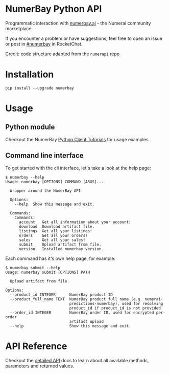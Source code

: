 
# NumerBay Python API
Programmatic interaction with [numerbay.ai](https://numerbay.ai) - the Numerai community marketplace.

If you encounter a problem or have suggestions, feel free to open an issue or post in [#numerbay](https://community.numer.ai/channel/numerbay) in RocketChat.

Credit: code structure adapted from the `numerapi` [repo](https://github.com/uuazed/numerapi)

# Installation
`pip install --upgrade numerbay`

# Usage

## Python module

Checkout the NumerBay [Python Client Tutorials](https://docs.numerbay.ai/docs/tutorial-extras/ensemble) for usage examples.


## Command line interface

To get started with the cli interface, let's take a look at the help page:

    $ numerbay --help
    Usage: numerbay [OPTIONS] COMMAND [ARGS]...

      Wrapper around the NumerBay API

      Options:
        --help  Show this message and exit.

      Commands:
        Commands:
          account   Get all information about your account!
          download  Download artifact file.
          listings  Get all your listings!
          orders    Get all your orders!
          sales     Get all your sales!
          submit    Upload artifact from file.
          version   Installed numerbay version.



Each command has it's own help page, for example:

    $ numerbay submit --help
    Usage: numerbay submit [OPTIONS] PATH

      Upload artifact from file.

    Options:
      --product_id INTEGER      NumerBay product ID
      --product_full_name TEXT  NumerBay product full name (e.g. numerai-
                                predictions-numerbay), used for resolving
                                product_id if product_id is not provided
      --order_id INTEGER        NumerBay order ID, used for encrypted per-order
                                artifact upload
      --help                    Show this message and exit.



# API Reference

Checkout the [detailed API](https://docs.numerbay.ai/docs/reference/numerbay) docs to learn about all available methods, parameters and returned values.
